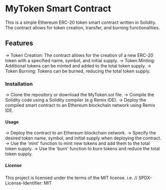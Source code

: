 # MyToken Smart Contract
 This is a simple Ethereum ERC-20 token smart contract written in Solidity. The contract allows for token creation, transfer, and burning functionalities.
 
## Features
 -> Token Creation: The contract allows for the creation of a new ERC-20 token with a specified name, symbol, and initial supply.
 -> Token Minting: Additional tokens can be minted and added to the total token supply.
 -> Token Burning: Tokens can be burned, reducing the total token supply.

### Installation
 -> Clone the repository or download the MyToken.sol file.
 -> Compile the Solidity code using a Solidity compiler (e.g Remix IDE).
 -> Deploy the compiled smart contract to an Ethereum blockchain network using Remix IDE.

#### Usage
 -> Deploy the contract to an Ethereum blockchain network.
 -> Specify the desired token name, symbol, and initial supply when deploying the contract.
 -> Use the 'mint' function to mint new tokens and add them to the total token supply.
 -> Use the 'burn' function to burn tokens and reduce the total token supply.

 ##### License
  This project is licensed under the terms of the MIT license.
  i.e. // SPDX-License-Identifier: MIT
